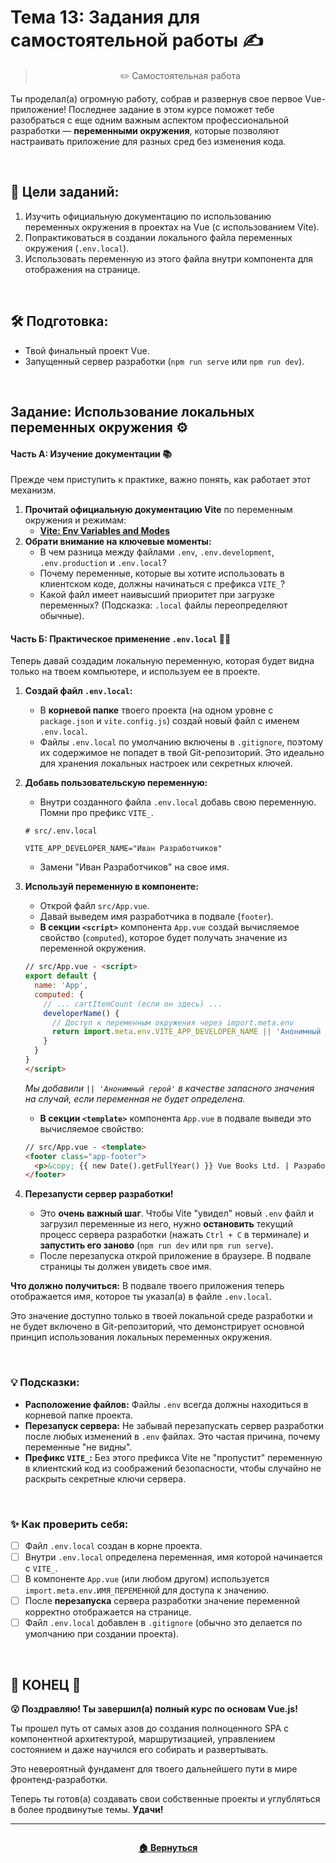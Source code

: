 # Тема 13: Задания для самостоятельной работы ✍️
> <p align=center> ✏️ Самостоятельная работа </p>
Ты проделал(а) огромную работу, собрав и развернув свое первое Vue-приложение! Последнее задание в этом курсе поможет тебе разобраться с еще одним важным аспектом профессиональной разработки — **переменными окружения**, которые позволяют настраивать приложение для разных сред без изменения кода.

<br>

## 🎯 Цели заданий:

1.  Изучить официальную документацию по использованию переменных окружения в проектах на Vue (с использованием Vite).
2.  Попрактиковаться в создании локального файла переменных окружения (`.env.local`).
3.  Использовать переменную из этого файла внутри компонента для отображения на странице.

<br>

## 🛠️ Подготовка:

* Твой финальный проект Vue.
* Запущенный сервер разработки (`npm run serve` или `npm run dev`).

<br>

## Задание: Использование локальных переменных окружения ⚙️

#### Часть А: Изучение документации 📚

Прежде чем приступить к практике, важно понять, как работает этот механизм.
1.  **Прочитай официальную документацию Vite** по переменным окружения и режимам:
    * **[Vite: Env Variables and Modes](https://vitejs.dev/guide/env-and-mode.html)**
2.  **Обрати внимание на ключевые моменты:**
    * В чем разница между файлами `.env`, `.env.development`, `.env.production` и `.env.local`?
    * Почему переменные, которые вы хотите использовать в клиентском коде, должны начинаться с префикса `VITE_`?
    * Какой файл имеет наивысший приоритет при загрузке переменных? (Подсказка: `.local` файлы переопределяют обычные).

#### Часть Б: Практическое применение `.env.local` 👨‍💻

Теперь давай создадим локальную переменную, которая будет видна только на твоем компьютере, и используем ее в проекте.

1.  **Создай файл `.env.local`:**
    * В **корневой папке** твоего проекта (на одном уровне с `package.json` и `vite.config.js`) создай новый файл с именем `.env.local`.
    * Файлы `.env.local` по умолчанию включены в `.gitignore`, поэтому их содержимое не попадет в твой Git-репозиторий. Это идеально для хранения локальных настроек или секретных ключей.

2.  **Добавь пользовательскую переменную:**
    * Внутри созданного файла `.env.local` добавь свою переменную. Помни про префикс `VITE_`.
    ``` .env
    # src/.env.local

    VITE_APP_DEVELOPER_NAME="Иван Разработчиков"
    ```
    * Замени "Иван Разработчиков" на свое имя.

3.  **Используй переменную в компоненте:**
    * Открой файл `src/App.vue`.
    * Давай выведем имя разработчика в подвале (`footer`).
    * **В секции `<script>`** компонента `App.vue` создай вычисляемое свойство (`computed`), которое будет получать значение из переменной окружения.
    ```html
    // src/App.vue - <script>
    export default {
      name: 'App',
      computed: {
        // ... cartItemCount (если он здесь) ...
        developerName() {
          // Доступ к переменным окружения через import.meta.env
          return import.meta.env.VITE_APP_DEVELOPER_NAME || 'Анонимный герой';
        }
      }
    }
    </script>
    ```
    *Мы добавили `|| 'Анонимный герой'` в качестве запасного значения на случай, если переменная не будет определена.*
    * **В секции `<template>`** компонента `App.vue` в подвале выведи это вычисляемое свойство:
    ```html
    // src/App.vue - <template>
    <footer class="app-footer">
      <p>&copy; {{ new Date().getFullYear() }} Vue Books Ltd. | Разработано: {{ developerName }}</p>
    </footer>
    ```

4.  **Перезапусти сервер разработки!**
    * Это **очень важный шаг**. Чтобы Vite "увидел" новый `.env` файл и загрузил переменные из него, нужно **остановить** текущий процесс сервера разработки (нажать `Ctrl + C` в терминале) и **запустить его заново** (`npm run dev` или `npm run serve`).
    * После перезапуска открой приложение в браузере. В подвале страницы ты должен увидеть свое имя.

**Что должно получиться:**
В подвале твоего приложения теперь отображается имя, которое ты указал(а) в файле `.env.local`. 

Это значение доступно только в твоей локальной среде разработки и не будет включено в Git-репозиторий, что демонстрирует основной принцип использования локальных переменных окружения.

<br>

### 💡 Подсказки:

* **Расположение файлов:** Файлы `.env` всегда должны находиться в корневой папке проекта.
* **Перезапуск сервера:** Не забывай перезапускать сервер разработки после любых изменений в `.env` файлах. Это частая причина, почему переменные "не видны".
* **Префикс `VITE_`:** Без этого префикса Vite не "пропустит" переменную в клиентский код из соображений безопасности, чтобы случайно не раскрыть секретные ключи сервера.

<br>


### ✨ Как проверить себя:

* [ ] Файл `.env.local` создан в корне проекта.
* [ ] Внутри `.env.local` определена переменная, имя которой начинается с `VITE_`.
* [ ] В компоненте `App.vue` (или любом другом) используется `import.meta.env.ИМЯ_ПЕРЕМЕННОЙ` для доступа к значению.
* [ ] После **перезапуска** сервера разработки значение переменной корректно отображается на странице.
* [ ] Файл `.env.local` добавлен в `.gitignore` (обычно это делается по умолчанию при создании проекта).

<br>

## 🏁 КОНЕЦ 🎂

**😮 Поздравляю! Ты завершил(а) полный курс по основам Vue.js!**

Ты прошел путь от самых азов до создания полноценного SPA с компонентной архитектурой, маршрутизацией, управлением состоянием и даже научился его собирать и развертывать. 

Это невероятный фундамент для твоего дальнейшего пути в мире фронтенд-разработки.

Теперь ты готов(а) создавать свои собственные проекты и углубляться в более продвинутые темы. **Удачи!**


---


<div align=center style="display:flex;justify-content:center;"> 

**[🏠 Вернуться](../README.md)** 

</div>